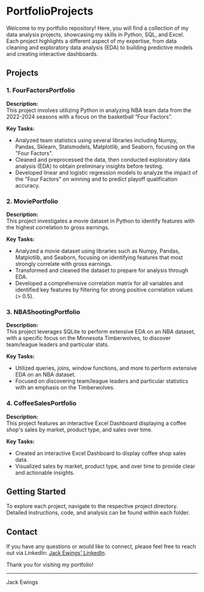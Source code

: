 # PortfolioProjects

Welcome to my portfolio repository! Here, you will find a collection of my data analysis projects, showcasing my skills in Python, SQL, and Excel. Each project highlights a different aspect of my expertise, from data cleaning and exploratory data analysis (EDA) to building predictive models and creating interactive dashboards.

## Projects

### 1. FourFactorsPortfolio
**Description:**  
This project involves utilizing Python in analyzing NBA team data from the 2022-2024 seasons with a focus on the basketball “Four Factors”.

**Key Tasks:**
- Analyzed team statistics using several libraries including Numpy, Pandas, Sklearn, Statsmodels, Matplotlib, and Seaborn, focusing on the "Four Factors".
- Cleaned and preprocessed the data, then conducted exploratory data analysis (EDA) to obtain preliminary insights before testing.
- Developed linear and logistic regression models to analyze the impact of the "Four Factors" on winning and to predict playoff qualification accuracy.

### 2. MoviePortfolio
**Description:**  
This project investigates a movie dataset in Python to identify features with the highest correlation to gross earnings.

**Key Tasks:**
- Analyzed a movie dataset using libraries such as Numpy, Pandas, Matplotlib, and Seaborn, focusing on identifying features that most strongly correlate with gross earnings.
- Transformed and cleaned the dataset to prepare for analysis through EDA.
- Developed a comprehensive correlation matrix for all variables and identified key features by filtering for strong positive correlation values (> 0.5).

### 3. NBAShootingPortfolio
**Description:**  
This project leverages SQLite to perform extensive EDA on an NBA dataset, with a specific focus on the Minnesota Timberwolves, to discover team/league leaders and particular stats.

**Key Tasks:**
- Utilized queries, joins, window functions, and more to perform extensive EDA on an NBA dataset.
- Focused on discovering team/league leaders and particular statistics with an emphasis on the Timberwolves.

### 4. CoffeeSalesPortfolio
**Description:**  
This project features an interactive Excel Dashboard displaying a coffee shop's sales by market, product type, and sales over time.

**Key Tasks:**
- Created an interactive Excel Dashboard to display coffee shop sales data.
- Visualized sales by market, product type, and over time to provide clear and actionable insights.

## Getting Started

To explore each project, navigate to the respective project directory. Detailed instructions, code, and analysis can be found within each folder.

## Contact

If you have any questions or would like to connect, please feel free to reach out via LinkedIn: [Jack Ewings' LinkedIn](https://www.linkedin.com/in/jack-ewings-profile/).

Thank you for visiting my portfolio!

---

Jack Ewings
